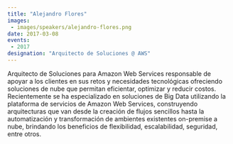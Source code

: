 ```yaml
---
title: "Alejandro Flores"
images:
 - images/speakers/alejandro-flores.png
date: 2017-03-08
events: 
 - 2017
designation: "Arquitecto de Soluciones @ AWS" 
---
```


Arquitecto de Soluciones para Amazon Web Services responsable de apoyar a los clientes en sus retos y necesidades tecnológicas ofreciendo soluciones de nube que permitan eficientar, optimizar y reducir costos. Recientemente se ha especializado en soluciones de Big Data utilizando la plataforma de servicios de Amazon Web Services, construyendo arquitecturas que van desde la creación de flujos sencillos hasta la automatización y transformación de ambientes existentes on-premise a nube, brindando los beneficios de flexibilidad, escalabilidad, seguridad, entre otros.